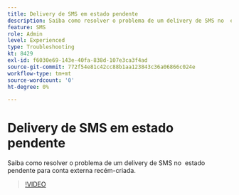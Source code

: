 ```yaml
---
title: Delivery de SMS em estado pendente
description: Saiba como resolver o problema de um delivery de SMS no  estado pendente para conta externa recém-criada.
feature: SMS
role: Admin
level: Experienced
type: Troubleshooting
kt: 8429
exl-id: f6030e69-143e-40fa-838d-107e3ca3f4ad
source-git-commit: 772f54e81c42cc88b1aa123843c36a06866c024e
workflow-type: tm+mt
source-wordcount: '0'
ht-degree: 0%

---
```


# Delivery de SMS em estado pendente

Saiba como resolver o problema de um delivery de SMS no  estado pendente para conta externa recém-criada.

>[!VIDEO](https://video.tv.adobe.com/v/335986?quality=12)
